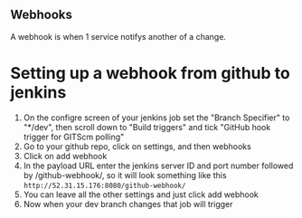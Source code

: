 ## Webhooks
A webhook is when 1 service notifys another of a change.

# Setting up a webhook from github to jenkins
1) On the configre screen of your jenkins job set the "Branch Specifier" to "*/dev", then scroll down to "Build triggers" and tick "GitHub hook trigger for GITScm polling"
2) Go to your github repo, click on settings, and then webhooks
3) Click on add webhook
4) In the payload URL enter the jenkins server ID and port number followed by /github-webhook/, so it will look something like this `http://52.31.15.176:8080/github-webhook/`
5) You can leave all the other settings and just click add webhook
6) Now when your dev branch changes that job will trigger 